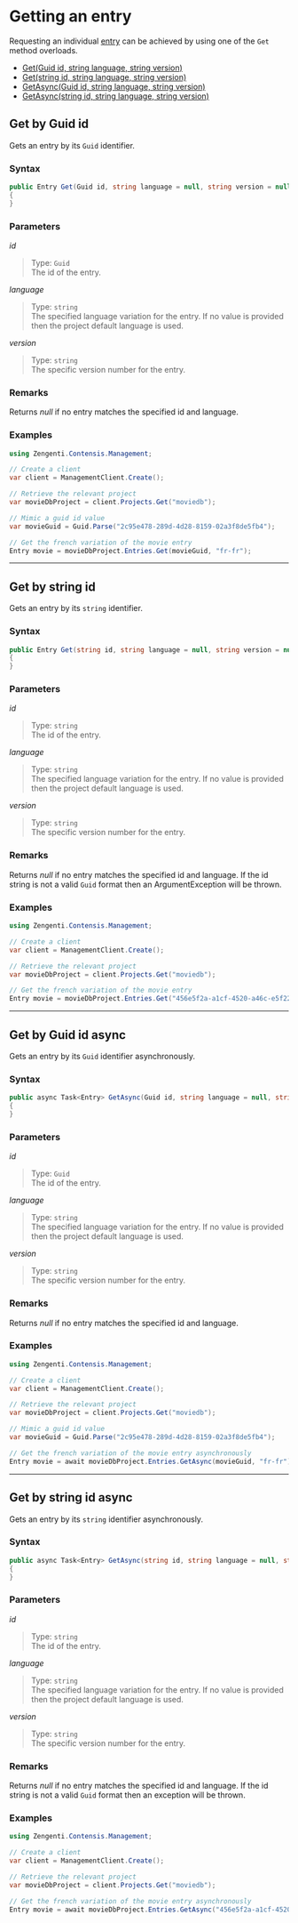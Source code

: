 # Getting an entry

Requesting an individual [entry](/model/entry.md) can be achieved by using one of the `Get` method overloads.

* [Get(Guid id, string language, string version)](#get-by-guid-id)
* [Get(string id, string language, string version)](#get-by-string-id)
* [GetAsync(Guid id, string language, string version)](#get-by-guid-id-async)
* [GetAsync(string id, string language, string version)](#get-by-string-id-async)

## Get by Guid id

Gets an entry by its `Guid` identifier.

### Syntax

```cs
public Entry Get(Guid id, string language = null, string version = null)
{
}
```

### Parameters

*id*
> Type: `Guid`  
> The id of the entry.

*language*
> Type: `string`  
> The specified language variation for the entry. If no value is provided then the project default language is used.

*version*
> Type: `string`  
> The specific version number for the entry.

### Remarks

Returns *null* if no entry matches the specified id and language.

### Examples

```cs
using Zengenti.Contensis.Management;

// Create a client
var client = ManagementClient.Create();

// Retrieve the relevant project
var movieDbProject = client.Projects.Get("moviedb");

// Mimic a guid id value
var movieGuid = Guid.Parse("2c95e478-289d-4d28-8159-02a3f8de5fb4");

// Get the french variation of the movie entry
Entry movie = movieDbProject.Entries.Get(movieGuid, "fr-fr");
```

---




## Get by string id

Gets an entry by its `string` identifier.

### Syntax

```cs
public Entry Get(string id, string language = null, string version = null)
{
}
```

### Parameters

*id*
> Type: `string`  
> The id of the entry.

*language*
> Type: `string`  
> The specified language variation for the entry. If no value is provided then the project default language is used.

*version*
> Type: `string`  
> The specific version number for the entry.

### Remarks

Returns *null* if no entry matches the specified id and language. If the id string is not a valid `Guid` format then an ArgumentException will be thrown.

### Examples

```cs
using Zengenti.Contensis.Management;

// Create a client
var client = ManagementClient.Create();

// Retrieve the relevant project
var movieDbProject = client.Projects.Get("moviedb");

// Get the french variation of the movie entry
Entry movie = movieDbProject.Entries.Get("456e5f2a-a1cf-4520-a46c-e5f22ed299e8", "fr-fr");
```

---




## Get by Guid id async

Gets an entry by its `Guid` identifier asynchronously.

### Syntax

```cs
public async Task<Entry> GetAsync(Guid id, string language = null, string version = null)
{
}
```

### Parameters

*id*
> Type: `Guid`  
> The id of the entry.

*language*
> Type: `string`  
> The specified language variation for the entry. If no value is provided then the project default language is used.

*version*
> Type: `string`  
> The specific version number for the entry.

### Remarks

Returns *null* if no entry matches the specified id and language.

### Examples

```cs
using Zengenti.Contensis.Management;

// Create a client
var client = ManagementClient.Create();

// Retrieve the relevant project
var movieDbProject = client.Projects.Get("moviedb");

// Mimic a guid id value
var movieGuid = Guid.Parse("2c95e478-289d-4d28-8159-02a3f8de5fb4");

// Get the french variation of the movie entry asynchronously
Entry movie = await movieDbProject.Entries.GetAsync(movieGuid, "fr-fr");
```

---




## Get by string id async

Gets an entry by its `string` identifier asynchronously.

### Syntax

```cs
public async Task<Entry> GetAsync(string id, string language = null, string version = null)
{
}
```

### Parameters

*id*
> Type: `string`  
> The id of the entry.

*language*
> Type: `string`  
> The specified language variation for the entry. If no value is provided then the project default language is used.

*version*
> Type: `string`  
> The specific version number for the entry.

### Remarks

Returns *null* if no entry matches the specified id and language. If the id string is not a valid `Guid` format then an exception will be thrown.

### Examples

```cs
using Zengenti.Contensis.Management;

// Create a client
var client = ManagementClient.Create();

// Retrieve the relevant project
var movieDbProject = client.Projects.Get("moviedb");

// Get the french variation of the movie entry asynchronously
Entry movie = await movieDbProject.Entries.GetAsync("456e5f2a-a1cf-4520-a46c-e5f22ed299e8", "fr-fr");
```
